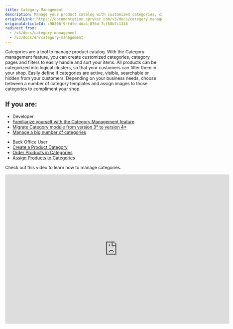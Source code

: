 ```yaml
---
title: Category Management
description: Manage your product catalog with customized categories, category pages, and filters to easily handle and sort your items.
originalLink: https://documentation.spryker.com/v3/docs/category-management
originalArticleId: c98808f9-fdfe-4da4-876d-7cf58b7c1338
redirect_from:
  - /v3/docs/category-management
  - /v3/docs/en/category-management
---
```


Categories are a tool to manage product catalog. With the Category management feature, you can create customized categories, category pages and filters to easily handle and sort your items. All products can be categorized into logical clusters, so that your customers can filter them in your shop. Easily define if categories are active, visible, searchable or hidden from your customers. Depending on your business needs, choose between a number of category templates and assign images to those categories to compliment your shop.

## If you are:

<div class="mr-container">
    <div class="mr-list-container">
        <!-- col1 -->
        <div class="mr-col">
            <ul class="mr-list mr-list-green">
                <li class="mr-title">Developer</li>
                <li><a href="https://documentation.spryker.com/v4/docs/category-management-feature-overview-201903" class="mr-link">Familiarize yourself with the  Category Management feature</a></li>
                <li><a href="https://documentation.spryker.com/v4/docs/mg-category#upgrading-from-version-3---to-version-4--" class="mr-link">Migrate Category module from version 3* to version 4*</a></li>
                <li><a href="https://documentation.spryker.com/v2/docs/ht-manage-a-big-number-of-categories-201903" class="mr-link">Manage a big number of categories</a></li>
            </ul>
        </div>
        <!-- col2 -->
        <div class="mr-col">
            <ul class="mr-list mr-list-blue">
                <li class="mr-title"> Back Office User</li>
                <li><a href="https://documentation.spryker.com/v4/docs/creating-categories" class="mr-link">Create a Product Category</a></li>
                <li><a href="https://documentation.spryker.com/v4/docs/managing-categories#ordering-products-in-categories" class="mr-link">Order Products in Categories</a></li>
                <li><a href="https://documentation.spryker.com/v4/docs/assigning-products-to-categories" class="mr-link">Assign Products to Categories</a></li>
            </ul>
        </div>
    </div>
</div>
        
Check out this video to learn how to manage categories.
<iframe src="https://fast.wistia.net/embed/iframe/g3l3c7xt93" title="Category Management" allowtransparency="true" frameborder="0" scrolling="no" class="wistia_embed" name="wistia_embed" allowfullscreen="0" mozallowfullscreen="0" webkitallowfullscreen="0" oallowfullscreen="0" msallowfullscreen="0" width="720" height="480"></iframe>
